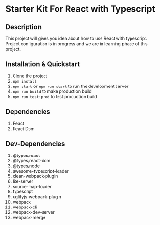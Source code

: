 # Starter Kit For React with Typescript

## Description

This project will gives you idea about how to use React with typescript. Project configuration is in progress and we are in learning phase of this project.

## Installation & Quickstart

1. Clone the project
2. `npm install`
3. `npm start` or `npm run start` to run the development server
4. `npm run build` to make production build
5. `npm run test:prod` to test production build

## Dependencies

1. React
2. React Dom

## Dev-Dependencies

1. @types/react
2. @types/react-dom
3. @types/node
4. awesome-typescript-loader
5. clean-webpack-plugin
6. lite-server
7. source-map-loader
8. typescript
9. uglifyjs-webpack-plugin
10. webpack
11. webpack-cli
12. webpack-dev-server
13. webpack-merge
